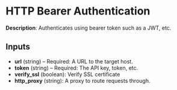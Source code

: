 # HTTP Bearer Authentication

**Description**: Authenticates using bearer token such as a JWT, etc.

## Inputs

- **url** (string) – Required: A URL to the target host.
- **token** (string) – Required: The API key, token, etc.
- **verify_ssl** (boolean): Verify SSL certificate
- **http_proxy** (string): A proxy to route requests through.